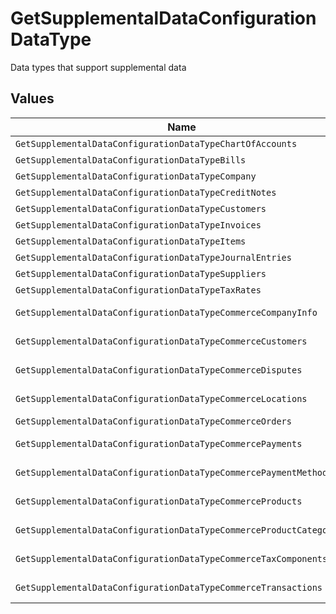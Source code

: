 # GetSupplementalDataConfigurationDataType

Data types that support supplemental data


## Values

| Name                                                                | Value                                                               |
| ------------------------------------------------------------------- | ------------------------------------------------------------------- |
| `GetSupplementalDataConfigurationDataTypeChartOfAccounts`           | chartOfAccounts                                                     |
| `GetSupplementalDataConfigurationDataTypeBills`                     | bills                                                               |
| `GetSupplementalDataConfigurationDataTypeCompany`                   | company                                                             |
| `GetSupplementalDataConfigurationDataTypeCreditNotes`               | creditNotes                                                         |
| `GetSupplementalDataConfigurationDataTypeCustomers`                 | customers                                                           |
| `GetSupplementalDataConfigurationDataTypeInvoices`                  | invoices                                                            |
| `GetSupplementalDataConfigurationDataTypeItems`                     | items                                                               |
| `GetSupplementalDataConfigurationDataTypeJournalEntries`            | journalEntries                                                      |
| `GetSupplementalDataConfigurationDataTypeSuppliers`                 | suppliers                                                           |
| `GetSupplementalDataConfigurationDataTypeTaxRates`                  | taxRates                                                            |
| `GetSupplementalDataConfigurationDataTypeCommerceCompanyInfo`       | commerce-companyInfo                                                |
| `GetSupplementalDataConfigurationDataTypeCommerceCustomers`         | commerce-customers                                                  |
| `GetSupplementalDataConfigurationDataTypeCommerceDisputes`          | commerce-disputes                                                   |
| `GetSupplementalDataConfigurationDataTypeCommerceLocations`         | commerce-locations                                                  |
| `GetSupplementalDataConfigurationDataTypeCommerceOrders`            | commerce-orders                                                     |
| `GetSupplementalDataConfigurationDataTypeCommercePayments`          | commerce-payments                                                   |
| `GetSupplementalDataConfigurationDataTypeCommercePaymentMethods`    | commerce-paymentMethods                                             |
| `GetSupplementalDataConfigurationDataTypeCommerceProducts`          | commerce-products                                                   |
| `GetSupplementalDataConfigurationDataTypeCommerceProductCategories` | commerce-productCategories                                          |
| `GetSupplementalDataConfigurationDataTypeCommerceTaxComponents`     | commerce-taxComponents                                              |
| `GetSupplementalDataConfigurationDataTypeCommerceTransactions`      | commerce-transactions                                               |
